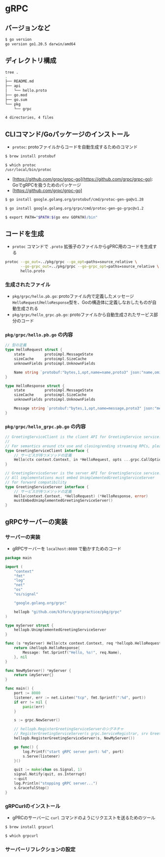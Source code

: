 # gRPC

## バージョンなど

```bash
$ go version
go version go1.20.5 darwin/amd64
```

## ディレクトリ構成

```bash
tree .
.
├── README.md
├── api
│   └── hello.proto
├── go.mod
├── go.sum
└── pkg
    └── grpc

4 directories, 4 files
```

## CLIコマンド/Goパッケージのインストール

- `protoc`: protoファイルからコードを自動生成するためのコマンド

```bash
$ brew install protobuf

$ which protoc
/usr/local/bin/protoc
```

- [https://github.com/grpc/grpc-go](https://github.com/grpc/grpc-go): GoでgRPCを扱うためのパッケージ
- [https://github.com/grpc/grpc-go]

```bash
$ go install google.golang.org/protobuf/cmd/protoc-gen-go@v1.28

$ go install google.golang.org/grpc/cmd/protoc-gen-go-grpc@v1.2

$ export PATH="$PATH:$(go env GOPATH)/bin"
```

## コードを生成

- `protoc` コマンドで `.proto` 拡張子のファイルからgPRC用のコードを生成する

```bash
protoc --go_out=../pkg/grpc --go_opt=paths=source_relative \
       --go-grpc_out=../pkg/grpc --go-grpc_opt=paths=source_relative \
       hello.proto
```

### 生成されたファイル

- `pkg/grpc/hello.pb.go`: protoファイル内で定義したメッセージ`HelloRequest`/`HelloResponse`型を、Goの構造体に定義しなおしたものが自動生成される
- `pkg/grpc/hello_grpc.pb.go`: protoファイルから自動生成されたサービス部分のコード

### `pkg/grpc/hello.pb.go` の内容

```go
// 型の定義
type HelloRequest struct {
	state         protoimpl.MessageState
	sizeCache     protoimpl.SizeCache
	unknownFields protoimpl.UnknownFields

	Name string `protobuf:"bytes,1,opt,name=name,proto3" json:"name,omitempty"`
}

type HelloResponse struct {
	state         protoimpl.MessageState
	sizeCache     protoimpl.SizeCache
	unknownFields protoimpl.UnknownFields

	Message string `protobuf:"bytes,1,opt,name=message,proto3" json:"message,omitempty"`
}
```

### `pkg/grpc/hello_grpc.pb.go` の内容

```go
// GreetingServiceClient is the client API for GreetingService service.
//
// For semantics around ctx use and closing/ending streaming RPCs, please refer to https://pkg.go.dev/google.golang.org/grpc/?tab=doc#ClientConn.NewStream.
type GreetingServiceClient interface {
	// サービスが持つメソッドの定義
	Hello(ctx context.Context, in *HelloRequest, opts ...grpc.CallOption) (*HelloResponse, error)
}

// GreetingServiceServer is the server API for GreetingService service.
// All implementations must embed UnimplementedGreetingServiceServer
// for forward compatibility
type GreetingServiceServer interface {
	// サービスが持つメソッドの定義
	Hello(context.Context, *HelloRequest) (*HelloResponse, error)
	mustEmbedUnimplementedGreetingServiceServer()
}
```

## gRPCサーバーの実装

### サーバーの実装

- gRPCサーバーを `localhost:8080` で動かすためのコード

```go
package main

import (
	"context"
	"fmt"
	"log"
	"net"
	"os"
	"os/signal"

	"google.golang.org/grpc"

	hellopb "github.com/k3forx/grpcpractice/pkg/grpc"
)

type myServer struct {
	hellopb.UnimplementedGreetingServiceServer
}

func (s *myServer) Hello(ctx context.Context, req *hellopb.HelloRequest) (*hellopb.HelloResponse, error) {
	return &hellopb.HelloResponse{
		Message: fmt.Sprintf("Hello, %s!", req.Name),
	}, nil
}

func NewMyServer() *myServer {
	return &myServer{}
}

func main() {
	port := 8080
	listener, err := net.Listen("tcp", fmt.Sprintf(":%d", port))
	if err != nil {
		panic(err)
	}

	s := grpc.NewServer()

    // hellopb.RegisterGreetingServiceServerのシグネチャ
    // RegisterGreetingServiceServer(s grpc.ServiceRegistrar, srv GreetingServiceServer)
	hellopb.RegisterGreetingServiceServer(s, NewMyServer())

	go func() {
		log.Printf("start gRPC server port: %d", port)
		s.Serve(listener)
	}()

	quit := make(chan os.Signal, 1)
	signal.Notify(quit, os.Interrupt)
	<-quit
	log.Println("stopping gRPC server...")
	s.GracefulStop()
}
```

### gRPCurlのインストール

-  gPRCのサーバーに `curl` コマンドのようにリクエストを送るためのツール

```bash
$ brew install grpcurl

$ which grpcurl
```

### サーバーリフレクションの設定